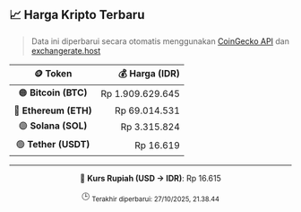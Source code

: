 

<!-- HARGA_KRIPTO -->
## 📈 Harga Kripto Terbaru

> Data ini diperbarui secara otomatis menggunakan [CoinGecko API](https://www.coingecko.com/) dan [exchangerate.host](https://exchangerate.host/)

<div align="center">

| 🪙 Token | 💰 Harga (IDR) |
|:------:|---------------:|
| 🟠 **Bitcoin (BTC)**   | Rp 1.909.629.645 |
| 🔵 **Ethereum (ETH)**  | Rp 69.014.531 |
| 🟣 **Solana (SOL)**    | Rp 3.315.824 |
| 🟢 **Tether (USDT)**   | Rp 16.619 |

---

💱 **Kurs Rupiah (USD → IDR)**: Rp 16.615

🕒 <sub>Terakhir diperbarui: 27/10/2025, 21.38.44</sub>

</div>
<!-- /HARGA_KRIPTO -->